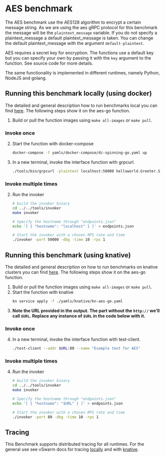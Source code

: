 # AES benchmark

The AES benchmark use the AES128 algorithm to encrypt a certain message string. As we are using the aes gRPC protocol for this benchmark the message will be the `plaintext_message` variable. If you do not specify a plaintext_message a default plaintext_message is taken. You can change the default plaintext_message with the argument `default-plaintext`.

AES requires a secret key for encryption. The functions use a default key but you can specify your own by passing it with the `key` argument to the function. See source code for more details.

The same functionality is implemented in different runtimes, namely Python, NodeJS and golang.


## Running this benchmark locally (using docker)

The detailed and general description how to run benchmarks local you can find [here](../../docs/running_locally.md). The following steps show it on the aes-go function.
1. Build or pull the function images using `make all-images` or `make pull`.
### Invoke once
2. Start the function with docker-compose
   ```bash
   docker-compose -f yamls/docker-compose/dc-spinning-go.yaml up
   ```
3. In a new terminal, invoke the interface function with grpcurl.
   ```bash
   ./tools/bin/grpcurl -plaintext localhost:50000 helloworld.Greeter.SayHello
   ```
### Invoke multiple times
2. Run the invoker
   ```bash
   # build the invoker binary
   cd ../../tools/invoker
   make invoker

   # Specify the hostname through "endpoints.json"
   echo '[ { "hostname": "localhost" } ]' > endpoints.json

   # Start the invoker with a chosen RPS rate and time
   ./invoker -port 50000 -dbg -time 10 -rps 1
   ```


## Running this benchmark (using knative)

The detailed and general description on how to run benchmarks on knative clusters you can find [here](../../docs/running_benchmarks.md). The following steps show it on the aes-go function.
1. Build or pull the function images using `make all-images` or `make pull`.
2. Start the function with knative
   ```bash
   kn service apply -f ./yamls/knative/kn-aes-go.yaml
   ```
3. **Note the URL provided in the output. The part without the `http://` we'll call `$URL`. Replace any instance of `$URL` in the code below with it.**
### Invoke once
4. In a new terminal, invoke the interface function with test-client.
   ```bash
   ./test-client --addr $URL:80 --name "Example text for AES"
   ```
### Invoke multiple times
4. Run the invoker
   ```bash
   # build the invoker binary
   cd ../../tools/invoker
   make invoker

   # Specify the hostname through "endpoints.json"
   echo '[ { "hostname": "$URL" } ]' > endpoints.json

   # Start the invoker with a chosen RPS rate and time
   ./invoker -port 80 -dbg -time 10 -rps 1
   ```
## Tracing
This Benchmark supports distributed tracing for all runtimes. For the general use see vSwarm docs for tracing [locally](../../docs/running_locally.md#tracing) and with [knative](../../docs/running_benchmarks.md#tracing).
